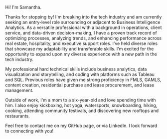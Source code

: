 Hi! I'm Samantha.

Thanks for stopping by! I'm breaking into the tech industry and am currently seeking an entry-level role surrounding or adjacent to Business Intelligence Analytics. As a versatile professional with a background in operations, client service, and data-driven decision-making, I have a proven track record of optimizing processes, analyzing trends, and enhancing performance across real estate, hospitality, and executive support roles. I’ve held diverse roles that showcase my adaptability and transferable skills. I'm excited for the opportunity to expand upon my diverse experience with a new path in the tech industry.

My professional hard technical skills include business analytics, data visualization and storytelling, and coding with platforms such as Tableau and SQL. Previous roles have given me strong proficiency in FMLS, GAMLS, content creation, residential purchase and lease procurement, and lease management.

Outside of work, I'm a mom to a six-year-old and love spending time with him. I also enjoy kickboxing, hot yoga, watersports, snowboarding, hiking, cooking, attending community festivals, and discovering new rooftops and restaurants.

Feel free to contact me on my GitHub page, or via LinkedIn. I look forward to connecting with you!
